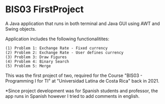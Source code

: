 # BIS03 FirstProject

A Java application that runs in both terminal and Java GUI using AWT and Swing objects.

Application includes the following functionalitites: 

    (1) Problem 1: Exchange Rate - Fixed currency
    (2) Problem 2: Exchange Rate - User defines currency
    (3) Problem 3: Draw Figures
    (4) Problem 4: Binary Search
    (5) Problem 5: Merge

This was the first project of two, required for the Course "BIS03 - Programming I for TI" at "Universidad Latina de Costa Rica" back in 2021.

*Since project development was for Spanish students and professor, the app runs in Spanish however I tried to add comments in english.
